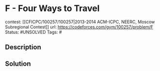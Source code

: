 # F - Four Ways to Travel

contest: [[CFICPC/100257/100257|2013-2014 ACM-ICPC, NEERC, Moscow Subregional Contest]]
url: https://codeforces.com/gym/100257/problem/F
Status: #UNSOLVED
Tags: #

## Description

## Solution

